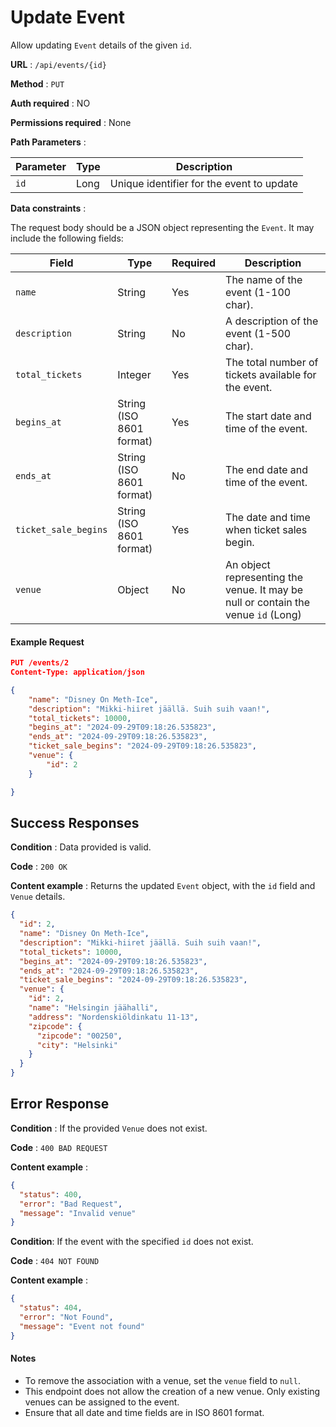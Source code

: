 # Update Event

Allow updating `Event` details of the given `id`.

**URL** : `/api/events/{id}`

**Method** : `PUT`

**Auth required** : NO

**Permissions required** : None

**Path Parameters** :

| Parameter | Type | Description                               |
| --------- | ---- | ----------------------------------------- |
| `id`      | Long | Unique identifier for the event to update |

**Data constraints** :

The request body should be a JSON object representing the `Event`. It may include the following fields:

| Field                | Type                     | Required | Description                                                                       |
| -------------------- | ------------------------ | -------- | --------------------------------------------------------------------------------- |
| `name`               | String                   | Yes      | The name of the event (1-100 char).                                               |
| `description`        | String                   | No       | A description of the event (1-500 char).                                          |
| `total_tickets`      | Integer                  | Yes      | The total number of tickets available for the event.                              |
| `begins_at`          | String (ISO 8601 format) | Yes      | The start date and time of the event.                                             |
| `ends_at`            | String (ISO 8601 format) | No       | The end date and time of the event.                                               |
| `ticket_sale_begins` | String (ISO 8601 format) | Yes      | The date and time when ticket sales begin.                                        |
| `venue`              | Object                   | No       | An object representing the venue. It may be null or contain the venue `id` (Long) |

#### Example Request

```json
PUT /events/2
Content-Type: application/json

{
    "name": "Disney On Meth-Ice",
    "description": "Mikki-hiiret jäällä. Suih suih vaan!",
    "total_tickets": 10000,
    "begins_at": "2024-09-29T09:18:26.535823",
    "ends_at": "2024-09-29T09:18:26.535823",
    "ticket_sale_begins": "2024-09-29T09:18:26.535823",
    "venue": {
        "id": 2
    }

}
```

## Success Responses

**Condition** : Data provided is valid.

**Code** : `200 OK`

**Content example** : Returns the updated `Event` object, with the `id` field and `Venue` details.

```json
{
  "id": 2,
  "name": "Disney On Meth-Ice",
  "description": "Mikki-hiiret jäällä. Suih suih vaan!",
  "total_tickets": 10000,
  "begins_at": "2024-09-29T09:18:26.535823",
  "ends_at": "2024-09-29T09:18:26.535823",
  "ticket_sale_begins": "2024-09-29T09:18:26.535823",
  "venue": {
    "id": 2,
    "name": "Helsingin jäähalli",
    "address": "Nordenskiöldinkatu 11-13",
    "zipcode": {
      "zipcode": "00250",
      "city": "Helsinki"
    }
  }
}
```

## Error Response

**Condition** : If the provided `Venue` does not exist.

**Code** : `400 BAD REQUEST`

**Content example** :

```json
{
  "status": 400,
  "error": "Bad Request",
  "message": "Invalid venue"
}
```

**Condition**: If the event with the specified `id` does not exist.

**Code** : `404 NOT FOUND`

**Content example** :

```json
{
  "status": 404,
  "error": "Not Found",
  "message": "Event not found"
}
```

#### Notes

- To remove the association with a venue, set the `venue` field to `null`.
- This endpoint does not allow the creation of a new venue. Only existing venues can be assigned to the event.
- Ensure that all date and time fields are in ISO 8601 format.
